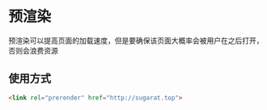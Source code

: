 # 预渲染

预渲染可以提高页面的加载速度，但是要确保该页面大概率会被用户在之后打开，否则会浪费资源

## 使用方式
```html
<link rel="prerender" href="http://sugarat.top"> 
```

<tongji/>